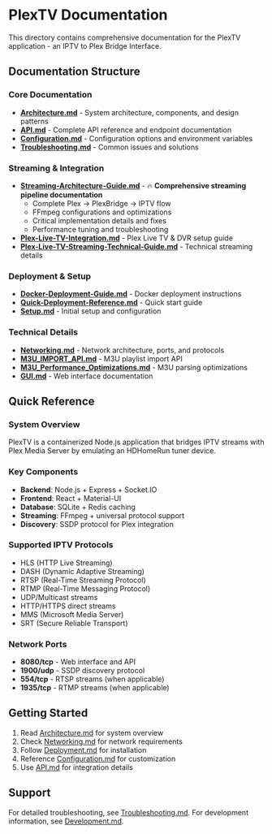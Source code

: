 # PlexTV Documentation

This directory contains comprehensive documentation for the PlexTV application - an IPTV to Plex Bridge Interface.

## Documentation Structure

### Core Documentation
- **[Architecture.md](Architecture.md)** - System architecture, components, and design patterns
- **[API.md](API.md)** - Complete API reference and endpoint documentation
- **[Configuration.md](Configuration.md)** - Configuration options and environment variables
- **[Troubleshooting.md](Troubleshooting.md)** - Common issues and solutions

### Streaming & Integration
- **[Streaming-Architecture-Guide.md](Streaming-Architecture-Guide.md)** - 🔥 **Comprehensive streaming pipeline documentation**
  - Complete Plex → PlexBridge → IPTV flow
  - FFmpeg configurations and optimizations
  - Critical implementation details and fixes
  - Performance tuning and troubleshooting
- **[Plex-Live-TV-Integration.md](Plex-Live-TV-Integration.md)** - Plex Live TV & DVR setup guide
- **[Plex-Live-TV-Streaming-Technical-Guide.md](Plex-Live-TV-Streaming-Technical-Guide.md)** - Technical streaming details

### Deployment & Setup
- **[Docker-Deployment-Guide.md](Docker-Deployment-Guide.md)** - Docker deployment instructions
- **[Quick-Deployment-Reference.md](Quick-Deployment-Reference.md)** - Quick start guide
- **[Setup.md](Setup.md)** - Initial setup and configuration

### Technical Details
- **[Networking.md](Networking.md)** - Network architecture, ports, and protocols
- **[M3U_IMPORT_API.md](M3U_IMPORT_API.md)** - M3U playlist import API
- **[M3U_Performance_Optimizations.md](M3U_Performance_Optimizations.md)** - M3U parsing optimizations
- **[GUI.md](GUI.md)** - Web interface documentation

## Quick Reference

### System Overview
PlexTV is a containerized Node.js application that bridges IPTV streams with Plex Media Server by emulating an HDHomeRun tuner device.

### Key Components
- **Backend**: Node.js + Express + Socket.IO
- **Frontend**: React + Material-UI
- **Database**: SQLite + Redis caching
- **Streaming**: FFmpeg + universal protocol support
- **Discovery**: SSDP protocol for Plex integration

### Supported IPTV Protocols
- HLS (HTTP Live Streaming)
- DASH (Dynamic Adaptive Streaming)
- RTSP (Real-Time Streaming Protocol)
- RTMP (Real-Time Messaging Protocol)
- UDP/Multicast streams
- HTTP/HTTPS direct streams
- MMS (Microsoft Media Server)
- SRT (Secure Reliable Transport)

### Network Ports
- **8080/tcp** - Web interface and API
- **1900/udp** - SSDP discovery protocol
- **554/tcp** - RTSP streams (when applicable)
- **1935/tcp** - RTMP streams (when applicable)

## Getting Started

1. Read [Architecture.md](Architecture.md) for system overview
2. Check [Networking.md](Networking.md) for network requirements
3. Follow [Deployment.md](Deployment.md) for installation
4. Reference [Configuration.md](Configuration.md) for customization
5. Use [API.md](API.md) for integration details

## Support

For detailed troubleshooting, see [Troubleshooting.md](Troubleshooting.md).
For development information, see [Development.md](Development.md).
